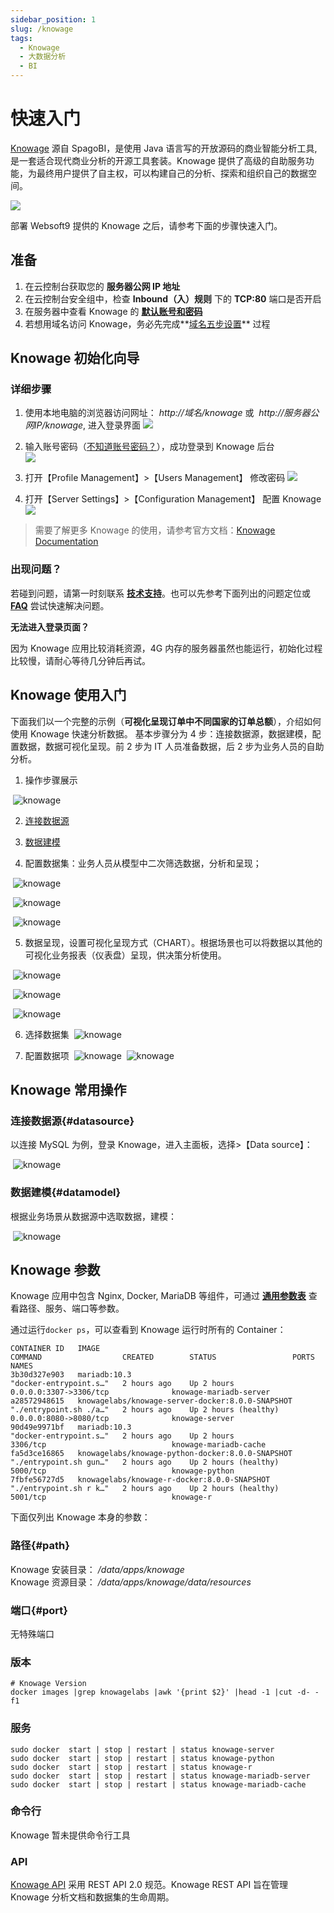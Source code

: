 ```yaml
---
sidebar_position: 1
slug: /knowage
tags:
  - Knowage
  - 大数据分析
  - BI
---
```


# 快速入门

[Knowage](https://www.knowage-suite.com) 源自 SpagoBI，是使用 Java 语言写的开放源码的商业智能分析工具,是一套适合现代商业分析的开源工具套装。Knowage 提供了高级的自助服务功能，为最终用户提供了自主权，可以构建自己的分析、探索和组织自己的数据空间。

![](https://libs.websoft9.com/Websoft9/DocsPicture/en/knowage/knowage-gui-websoft9.png)

部署 Websoft9 提供的 Knowage 之后，请参考下面的步骤快速入门。

## 准备

1. 在云控制台获取您的 **服务器公网 IP 地址**
2. 在云控制台安全组中，检查 **Inbound（入）规则** 下的 **TCP:80**  端口是否开启
3. 在服务器中查看 Knowage 的 **[默认账号和密码](./user/credentials)**
4. 若想用域名访问 Knowage，务必先完成**[域名五步设置](./administrator/domain_step)** 过程

## Knowage 初始化向导

### 详细步骤

1. 使用本地电脑的浏览器访问网址： *http://域名/knowage* 或  *http://服务器公网IP/knowage*, 进入登录界面
   ![](https://libs.websoft9.com/Websoft9/DocsPicture/en/knowage/knowage-login-websoft9.png)

2. 输入账号密码（[不知道账号密码？](./user/credentials)），成功登录到 Knowage 后台  
   ![](https://libs.websoft9.com/Websoft9/DocsPicture/en/knowage/knowage-backend-websoft9.png)

3. 打开【Profile Management】>【Users Management】 修改密码
   ![](https://libs.websoft9.com/Websoft9/DocsPicture/en/knowage/knowage-changepw-websoft9.png)

4. 打开【Server Settings】>【Configuration Management】 配置 Knowage
   ![](https://libs.websoft9.com/Websoft9/DocsPicture/en/knowage/knowage-confmanagement-websoft9.png)

> 需要了解更多 Knowage 的使用，请参考官方文档：[Knowage Documentation](https://knowage-suite.readthedocs.io/)

### 出现问题？

若碰到问题，请第一时刻联系 **[技术支持](./helpdesk)**。也可以先参考下面列出的问题定位或 **[FAQ](./faq#setup)** 尝试快速解决问题。

**无法进入登录页面？**

因为 Knowage 应用比较消耗资源，4G 内存的服务器虽然也能运行，初始化过程比较慢，请耐心等待几分钟后再试。

## Knowage 使用入门

下面我们以一个完整的示例（**可视化呈现订单中不同国家的订单总额**），介绍如何使用 Knowage 快速分析数据。
基本步骤分为 4 步：连接数据源，数据建模，配置数据，数据可视化呈现。前 2 步为 IT 人员准备数据，后 2 步为业务人员的自助分析。

1. 操作步骤展示

   ![knowage](https://libs.websoft9.com/Websoft9/blog/tmp/knowage/zh/knowage-websoft9.png)

2. [连接数据源](#datasource)

3. [数据建模](#datamodel)

4. 配置数据集：业务人员从模型中二次筛选数据，分析和呈现；

   ![knowage](https://libs.websoft9.com/Websoft9/blog/tmp/knowage/zh/knowage-dataset1-websoft9.png)

   ![knowage](https://libs.websoft9.com/Websoft9/blog/tmp/knowage/zh/knowage-dataset2-websoft9.png)

   ![knowage](https://libs.websoft9.com/Websoft9/blog/tmp/knowage/zh/knowage-dataset3-websoft9.png)

5. 数据呈现，设置可视化呈现方式（CHART）。根据场景也可以将数据以其他的可视化业务报表（仪表盘）呈现，供决策分析使用。

   ![knowage](https://libs.websoft9.com/Websoft9/blog/tmp/knowage/zh/knowage-analysis-websoft9.png)

   ![knowage](https://libs.websoft9.com/Websoft9/blog/tmp/knowage/zh/knowage-analysis1-websoft9.png)

   ![knowage](https://libs.websoft9.com/Websoft9/blog/tmp/knowage/zh/knowage-analysis2-websoft9.png)

6. 选择数据集
   ![knowage](https://libs.websoft9.com/Websoft9/blog/tmp/knowage/zh/knowage-analysis3-websoft9.png)

7. 配置数据项
   ![knowage](https://libs.websoft9.com/Websoft9/blog/tmp/knowage/zh/knowage-analysis4-websoft9.png)
   ![knowage](https://libs.websoft9.com/Websoft9/blog/tmp/knowage/zh/knowage-analysis5-websoft9.png)

## Knowage 常用操作

### 连接数据源{#datasource}

以连接 MySQL 为例，登录 Knowage，进入主面板，选择>【Data source】：

   ![knowage](https://libs.websoft9.com/Websoft9/blog/tmp/knowage/zh/knowage-datasource-websoft9.png)

### 数据建模{#datamodel}

根据业务场景从数据源中选取数据，建模：

   ![knowage](https://libs.websoft9.com/Websoft9/blog/tmp/knowage/zh/knowage-model-websoft9.png)

## Knowage 参数

Knowage 应用中包含 Nginx, Docker, MariaDB 等组件，可通过 **[通用参数表](./administrator/parameter)** 查看路径、服务、端口等参数。

通过运行`docker ps`，可以查看到 Knowage 运行时所有的 Container：

```
CONTAINER ID   IMAGE                                              COMMAND                  CREATED        STATUS                 PORTS                               NAMES
3b30d327e903   mariadb:10.3                                       "docker-entrypoint.s…"   2 hours ago    Up 2 hours             0.0.0.0:3307->3306/tcp              knowage-mariadb-server
a28572948615   knowagelabs/knowage-server-docker:8.0.0-SNAPSHOT   "./entrypoint.sh ./a…"   2 hours ago    Up 2 hours (healthy)   0.0.0.0:8080->8080/tcp              knowage-server
90d49e9971bf   mariadb:10.3                                       "docker-entrypoint.s…"   2 hours ago    Up 2 hours             3306/tcp                            knowage-mariadb-cache
fa5d3ce16865   knowagelabs/knowage-python-docker:8.0.0-SNAPSHOT   "./entrypoint.sh gun…"   2 hours ago    Up 2 hours (healthy)   5000/tcp                            knowage-python
7fbfe56727d5   knowagelabs/knowage-r-docker:8.0.0-SNAPSHOT        "./entrypoint.sh r k…"   2 hours ago    Up 2 hours (healthy)   5001/tcp                            knowage-r
```

下面仅列出 Knowage 本身的参数：

### 路径{#path}

Knowage 安装目录： */data/apps/knowage*  
Knowage 资源目录： */data/apps/knowage/data/resources*  

### 端口{#port}

无特殊端口

### 版本

```shell
# Knowage Version
docker images |grep knowagelabs |awk '{print $2}' |head -1 |cut -d- -f1
```

### 服务

```shell
sudo docker  start | stop | restart | status knowage-server
sudo docker  start | stop | restart | status knowage-python
sudo docker  start | stop | restart | status knowage-r
sudo docker  start | stop | restart | status knowage-mariadb-server
sudo docker  start | stop | restart | status knowage-mariadb-cache
```

### 命令行

Knowage 暂未提供命令行工具

### API

[Knowage API](https://knowage.docs.apiary.io) 采用 REST API 2.0 规范。Knowage REST API 旨在管理 Knowage 分析文档和数据集的生命周期。
